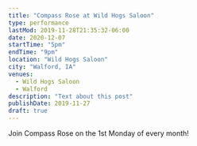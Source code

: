 ```yaml
---
title: "Compass Rose at Wild Hogs Saloon"
type: performance
lastMod: 2019-11-28T21:35:32-06:00
date: 2020-12-07
startTime: "5pm"
endTime: "9pm"
location: "Wild Hogs Saloon"
city: "Walford, IA"
venues:
  - Wild Hogs Saloon
  - Walford
description: "Text about this post"
publishDate: 2019-11-27
draft: true
---
```


Join Compass Rose on the 1st Monday of every month!
